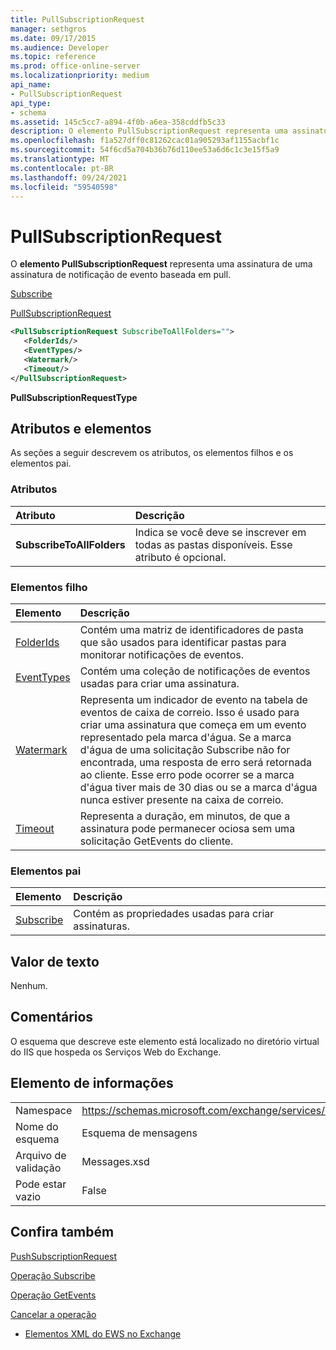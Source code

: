 ```yaml
---
title: PullSubscriptionRequest
manager: sethgros
ms.date: 09/17/2015
ms.audience: Developer
ms.topic: reference
ms.prod: office-online-server
ms.localizationpriority: medium
api_name:
- PullSubscriptionRequest
api_type:
- schema
ms.assetid: 145c5cc7-a894-4f0b-a6ea-358cddfb5c33
description: O elemento PullSubscriptionRequest representa uma assinatura de uma assinatura de notificação de evento baseada em pull.
ms.openlocfilehash: f1a527dff0c81262cac01a905293af1155acbf1c
ms.sourcegitcommit: 54f6cd5a704b36b76d110ee53a6d6c1c3e15f5a9
ms.translationtype: MT
ms.contentlocale: pt-BR
ms.lasthandoff: 09/24/2021
ms.locfileid: "59540598"
---
```

# <a name="pullsubscriptionrequest"></a>PullSubscriptionRequest

O **elemento PullSubscriptionRequest** representa uma assinatura de uma assinatura de notificação de evento baseada em pull. 
  
[Subscribe](subscribe.md)
  
[PullSubscriptionRequest](pullsubscriptionrequest.md)
  
```XML
<PullSubscriptionRequest SubscribeToAllFolders="">
   <FolderIds/>
   <EventTypes/>
   <Watermark/>
   <Timeout/>
</PullSubscriptionRequest>
```

 **PullSubscriptionRequestType**
## <a name="attributes-and-elements"></a>Atributos e elementos

As seções a seguir descrevem os atributos, os elementos filhos e os elementos pai.
  
### <a name="attributes"></a>Atributos

|**Atributo**|**Descrição**|
|:-----|:-----|
|**SubscribeToAllFolders** <br/> |Indica se você deve se inscrever em todas as pastas disponíveis. Esse atributo é opcional.  <br/> |
   
### <a name="child-elements"></a>Elementos filho

|**Elemento**|**Descrição**|
|:-----|:-----|
|[FolderIds](folderids.md) <br/> |Contém uma matriz de identificadores de pasta que são usados para identificar pastas para monitorar notificações de eventos.  <br/> |
|[EventTypes](eventtypes.md) <br/> |Contém uma coleção de notificações de eventos usadas para criar uma assinatura.  <br/> |
|[Watermark](watermark.md) <br/> |Representa um indicador de evento na tabela de eventos de caixa de correio. Isso é usado para criar uma assinatura que começa em um evento representado pela marca d'água. Se a marca d'água de uma solicitação Subscribe não for encontrada, uma resposta de erro será retornada ao cliente. Esse erro pode ocorrer se a marca d'água tiver mais de 30 dias ou se a marca d'água nunca estiver presente na caixa de correio.  <br/> |
|[Timeout](timeout.md) <br/> |Representa a duração, em minutos, de que a assinatura pode permanecer ociosa sem uma solicitação GetEvents do cliente.  <br/> |
   
### <a name="parent-elements"></a>Elementos pai

|**Elemento**|**Descrição**|
|:-----|:-----|
|[Subscribe](subscribe.md) <br/> |Contém as propriedades usadas para criar assinaturas.  <br/> |
   
## <a name="text-value"></a>Valor de texto

Nenhum.
  
## <a name="remarks"></a>Comentários

O esquema que descreve este elemento está localizado no diretório virtual do IIS que hospeda os Serviços Web do Exchange.
  
## <a name="element-information"></a>Elemento de informações

|||
|:-----|:-----|
|Namespace  <br/> |https://schemas.microsoft.com/exchange/services/2006/messages  <br/> |
|Nome do esquema  <br/> |Esquema de mensagens  <br/> |
|Arquivo de validação  <br/> |Messages.xsd  <br/> |
|Pode estar vazio  <br/> |False  <br/> |
   
## <a name="see-also"></a>Confira também



[PushSubscriptionRequest](pushsubscriptionrequest.md)
  
[Operação Subscribe](subscribe-operation.md)
  
[Operação GetEvents](getevents-operation.md)
  
[Cancelar a operação](unsubscribe-operation.md)


- [Elementos XML do EWS no Exchange](ews-xml-elements-in-exchange.md)

